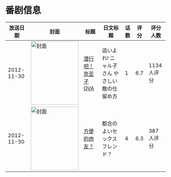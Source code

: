 # 番剧信息

|放送日期|封面|标题|日文标题|话数|评分|评分人数|
|---|---|---|---|---|---|---|
|2012-11-30|<img src="https://lain.bgm.tv/pic/cover/c/df/73/102427_24TEe.jpg" alt="封面" style="width:150px;height:200px;object-fit:cover;">|[潜行吧！奈亚子 OVA](https://bangumi.tv/subject/102427)|這いよれ! ニャル子さん やさしい敵の仕留め方|1|6.7|1134人评分|
|2012-11-30|<img src="https://bangumi.tv/img/no_icon_subject.png" alt="封面" style="width:150px;height:200px;object-fit:cover;">|[方便的炮友？](https://bangumi.tv/subject/56261)|都合のよいセックスフレンド？|4|6.3|387人评分|
